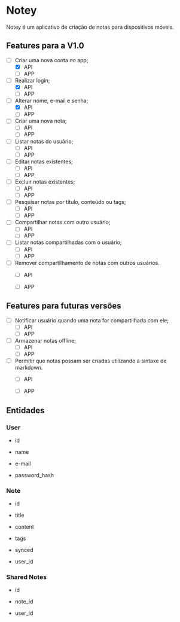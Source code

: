 
# Notey

  

Notey é um aplicativo de criação de notas para dispositivos móveis.

  

## Features para a V1.0

  

- [ ] Criar uma nova conta no app;
	- [x] API 
	- [ ] APP
- [ ] Realizar login;
	- [x] API 
	- [ ] APP
- [ ] Alterar nome, e-mail e senha;
	- [x] API 
	- [ ] APP
- [ ] Criar uma nova nota;
	- [ ] API 
	- [ ] APP
- [ ] Listar notas do usuário;
	- [ ] API 
	- [ ] APP
- [ ] Editar notas existentes;
	- [ ] API 
	- [ ] APP
- [ ] Excluir notas existentes;
	- [ ] API 
	- [ ] APP
- [ ] Pesquisar notas por título, conteúdo ou tags;
	- [ ] API 
	- [ ] APP
- [ ] Compartilhar notas com outro usuário;
	- [ ] API 
	- [ ] APP
- [ ] Listar notas compartilhadas com o usuário;
	- [ ] API 
	- [ ] APP
- [ ] Remover compartilhamento de notas com outros usuários.
	- [ ] API 
	- [ ] APP
  

## Features para futuras versões

  

- [ ] Notificar usuário quando uma nota for compartilhada com ele;
	- [ ] API 
	- [ ] APP
- [ ] Armazenar notas offline;
	- [ ] API 
	- [ ] APP
- [ ] Permitir que notas possam ser criadas utilizando a sintaxe de markdown.
	- [ ] API 
	- [ ] APP
  

## Entidades

  

### User

  

- id

- name

- e-mail

- password_hash

  

### Note

  

- id

- title

- content

- tags

- synced

- user_id

  

### Shared Notes

  

- id

- note_id

- user_id